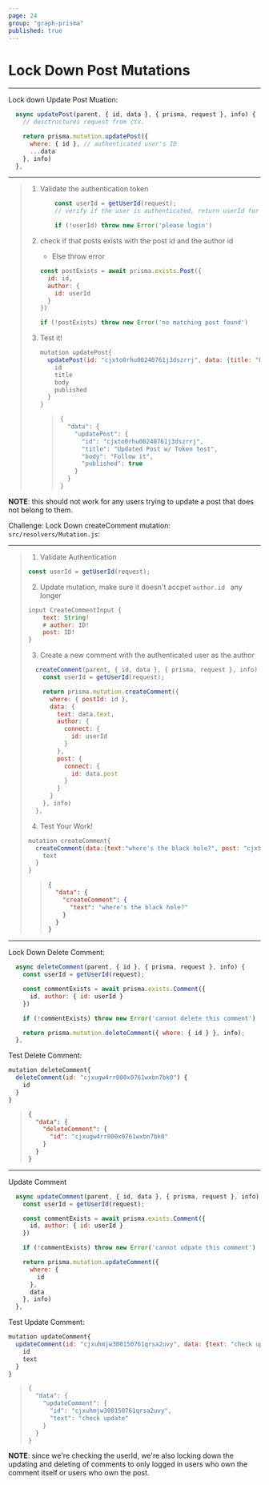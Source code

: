 ```yaml
---
page: 24
group: "graph-prisma"
published: true
---
```


# Lock Down Post Mutations

---------------------------------

Lock down Update Post Muation:

```js
  async updatePost(parent, { id, data }, { prisma, request }, info) {
    // desctructures request from ctx.

    return prisma.mutation.updatePost({
      where: { id }, // authenticated user's ID
      ...data
    }, info)
  },
```



---------------------------------

> 1. Validate the authentication token
>
>    
>
>    ```js
>        const userId = getUserId(request);
>        // verify if the user is authenticated, return userId for authenticated users.
>    
>        if (!userId) throw new Error('please login')
>    ```
>
>    
>
> 2. check if that posts exists with the post id and the author id
>
>    - Else throw error
>
>    ```js
>    const postExists = await prisma.exists.Post({
>      id: id,
>      author: {
>        id: userId
>      }
>    })
>    
>    if (!postExists) throw new Error('no matching post found')
>    ```
>
> 3. Test it!
>
>    ```js
>    mutation updatePost{
>      updatePost(id: "cjxto0rhu00240761j3dszrrj", data: {title: "Updated Post w/ Token test", published: true}) {
>        id
>        title
>        body
>        published
>      }
>    }
>    ```
>
>    > ```js
>    > {
>    >   "data": {
>    >     "updatePost": {
>    >       "id": "cjxto0rhu00240761j3dszrrj",
>    >       "title": "Updated Post w/ Token test",
>    >       "body": "Follow it",
>    >       "published": true
>    >     }
>    >   }
>    > }
>    > ```

**NOTE**: this should not work for any users trying to update a post that does not belong to them. 



Challenge: Lock Down createComment mutation: `src/resolvers/Mutation.js`:

---------------------------------

> 1. Validate Authentication
>
> ```js
> const userId = getUserId(request);
> ```
>
> 2. Update mutation, make sure it doesn't accpet `author.id ` any longer
>
> ```js
> input CreateCommentInput {
>     text: String!
>     # author: ID!
>     post: ID!
> }
> ```
>
> 3. Create a new comment with the authenticated user as the author
>
> ```js
>   createComment(parent, { id, data }, { prisma, request }, info) {
>     const userId = getUserId(request);
> 
>     return prisma.mutation.createComment({
>       where: { postId: id },
>       data: {
>         text: data.text,
>         author: {
>           connect: {
>             id: userId
>           }
>         },
>         post: {
>           connect: {
>             id: data.post
>           }
>         }
>       }
>     }, info)
>   },
> ```
>
> 4. Test Your Work!
>
> ```js
> mutation createComment{
>   createComment(data:{text:"where's the black hole?", post: "cjxtpad36000e0761i1h85uqj"}){
>     text
>   }
> }
> ```
>
>    > ```json
>    > {
>    >   "data": {
>    >     "createComment": {
>    >       "text": "where's the black hole?"
>    >     }
>    >   }
>    > }
>    > ```
>    >





---------------------------------

Lock Down Delete Comment:

```js
  async deleteComment(parent, { id }, { prisma, request }, info) {
    const userId = getUserId(request);

    const commentExists = await prisma.exists.Comment({
      id, author: { id: userId }
    })

    if (!commentExists) throw new Error('cannot delete this comment')

    return prisma.mutation.deleteComment({ where: { id } }, info);
  },
```



Test Delete Comment:

```js
mutation deleteComment{
  deleteComment(id: "cjxugw4rr000x0761wxbn7bk0") {
    id
  }
}
```

> ```json
> {
>   "data": {
>     "deleteComment": {
>       "id": "cjxugw4rr000x0761wxbn7bk0"
>     }
>   }
> }
> ```



---------------------------------

Update Comment

```js
  async updateComment(parent, { id, data }, { prisma, request }, info) {
    const userId = getUserId(request);

    const commentExists = await prisma.exists.Comment({
      id, author: { id: userId }
    })

    if (!commentExists) throw new Error('cannot udpate this comment')

    return prisma.mutation.updateComment({
      where: {
        id
      },
      data
    }, info)
  },
```

Test Update Comment:

```js
mutation updateComment{
  updateComment(id: "cjxuhmjw300150761qrsa2uvy", data: {text: "check update"}) {
    id
    text
  }
}
```

> ```js
> {
>   "data": {
>     "updateComment": {
>       "id": "cjxuhmjw300150761qrsa2uvy",
>       "text": "check update"
>     }
>   }
> }
> ```



**NOTE**: since we're checking the userId, we're also locking down the updating and deleting of comments to only logged in users who own the comment itself or users who own the post. 
